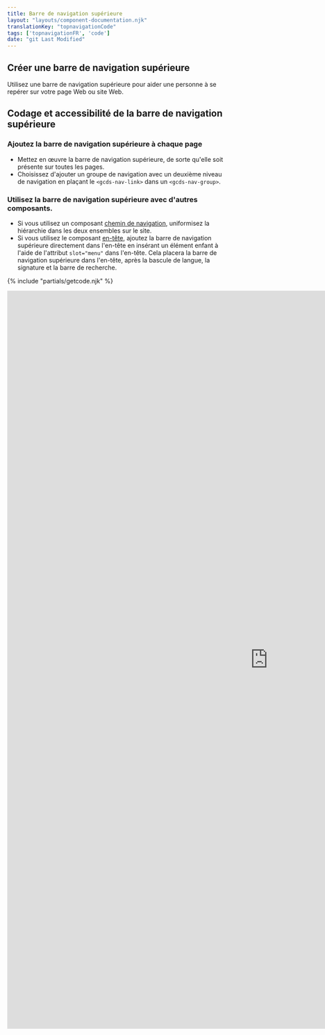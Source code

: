 ```yaml
---
title: Barre de navigation supérieure
layout: "layouts/component-documentation.njk"
translationKey: "topnavigationCode"
tags: ['topnavigationFR', 'code']
date: "git Last Modified"
---
```


## Créer une barre de navigation supérieure

Utilisez une barre de navigation supérieure pour aider une personne à se repérer sur votre page Web ou site Web.

## Codage et accessibilité de la barre de navigation supérieure

### Ajoutez la barre de navigation supérieure à chaque page

- Mettez en œuvre la barre de navigation supérieure, de sorte qu'elle soit présente sur toutes les pages.
- Choisissez d'ajouter un groupe de navigation avec un deuxième niveau de navigation en plaçant le `<gcds-nav-link>` dans un `<gcds-nav-group>`.

### Utilisez la barre de navigation supérieure avec d'autres composants.

- Si vous utilisez un composant <a href="{{ links.breadcrumbs }}">chemin de navigation</a>, uniformisez la hiérarchie dans les deux ensembles sur le site.  
- Si vous utilisez le  composant <a href="{{ links.header }}">en-tête</a>, ajoutez la barre de navigation supérieure directement dans l'en-tête en insérant un élément enfant à l'aide de l'attribut `slot="menu"` dans l'en-tête. Cela placera la barre de navigation supérieure dans l'en-tête, après la bascule de langue, la signature et la barre de recherche.

{% include "partials/getcode.njk" %}

<iframe
  title="Survol des propriétés et des évènements relatifs à gcds-top-nav."
  src="https://cds-snc.github.io/gcds-components/iframe.html?viewMode=docs&demo=true&singleStory=true&id=components-top-navigation--events-properties"
  width="1200"
  height="1700"
  style="display: block; margin: 0 auto;"
  frameBorder="0"
  allow="clipboard-write"
></iframe>
